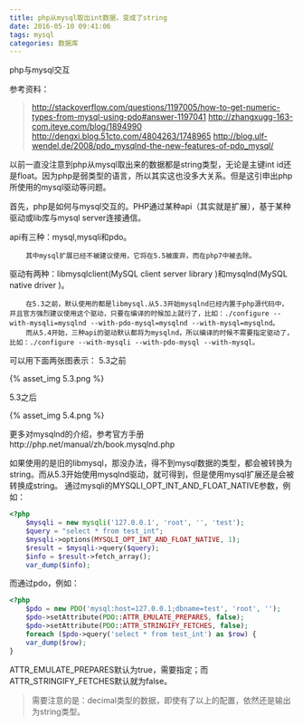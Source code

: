 ```yaml
---
title: php从mysql取出int数据，变成了string
date: 2016-05-10 09:41:06
tags: mysql
categories: 数据库
---
```


php与mysql交互
<!--more-->

参考资料：
>http://stackoverflow.com/questions/1197005/how-to-get-numeric-types-from-mysql-using-pdo#answer-1197041
>http://zhangxugg-163-com.iteye.com/blog/1894990
>http://dengxi.blog.51cto.com/4804263/1748965
>http://blog.ulf-wendel.de/2008/pdo_mysqlnd-the-new-features-of-pdo_mysql/

以前一直没注意到php从mysql取出来的数据都是string类型，无论是主键int id还是float。因为php是弱类型的语言，所以其实这也没多大关系。但是这引申出php所使用的mysql驱动等问题。

首先，php是如何与mysql交互的。PHP通过某种api（其实就是扩展），基于某种驱动或lib库与mysql server连接通信。

api有三种：mysql,mysqli和pdo。

        其中mysql扩展已经不被建议使用，它将在5.5被废弃，而在php7中被去除。

驱动有两种：libmysqlclient(MySQL client server library )和mysqlnd(MySQL native driver )。

        在5.3之前，默认使用的都是libmysql.从5.3开始mysqlnd已经内置于php源代码中，并且官方强烈建议使用这个驱动，只要在编译的时候加上就行了，比如：./configure --with-mysqli=mysqlnd --with-pdo-mysql=mysqlnd --with-mysql=mysqlnd。
        而从5.4开始，三种api的驱动默认都将为mysqlnd，所以编译的时候不需要指定驱动了，比如：./configure --with-mysqli --with-pdo-mysql --with-mysql。

可以用下面两张图表示：
5.3之前

{% asset_img 5.3.png %}

5.3之后

{% asset_img 5.4.png %}

更多对mysqlnd的介绍，参考官方手册http://php.net/manual/zh/book.mysqlnd.php

如果使用的是旧的libmysql，那没办法，得不到mysql数据的类型，都会被转换为string。而从5.3开始使用mysqlnd驱动，就可得到，但是使用mysql扩展还是会被转换成string。
通过mysqli的MYSQLI_OPT_INT_AND_FLOAT_NATIVE参数，例如：

```php
<?php
    $mysqli = new mysqli('127.0.0.1', 'root', '', 'test');
    $query = "select * from test_int";
    $mysqli->options(MYSQLI_OPT_INT_AND_FLOAT_NATIVE, 1); 
    $result = $mysqli->query($query);
    $info = $result->fetch_array();
    var_dump($info);
```
    
而通过pdo，例如：

```php
<?php
    $pdo = new PDO('mysql:host=127.0.0.1;dbname=test', 'root', '');
    $pdo->setAttribute(PDO::ATTR_EMULATE_PREPARES, false);
    $pdo->setAttribute(PDO::ATTR_STRINGIFY_FETCHES, false);
    foreach ($pdo->query('select * from test_int') as $row) {
    var_dump($row);
}
```
    
ATTR_EMULATE_PREPARES默认为true，需要指定；而ATTR_STRINGIFY_FETCHES默认就为false。

>需要注意的是：decimal类型的数据，即使有了以上的配置，依然还是输出为string类型。